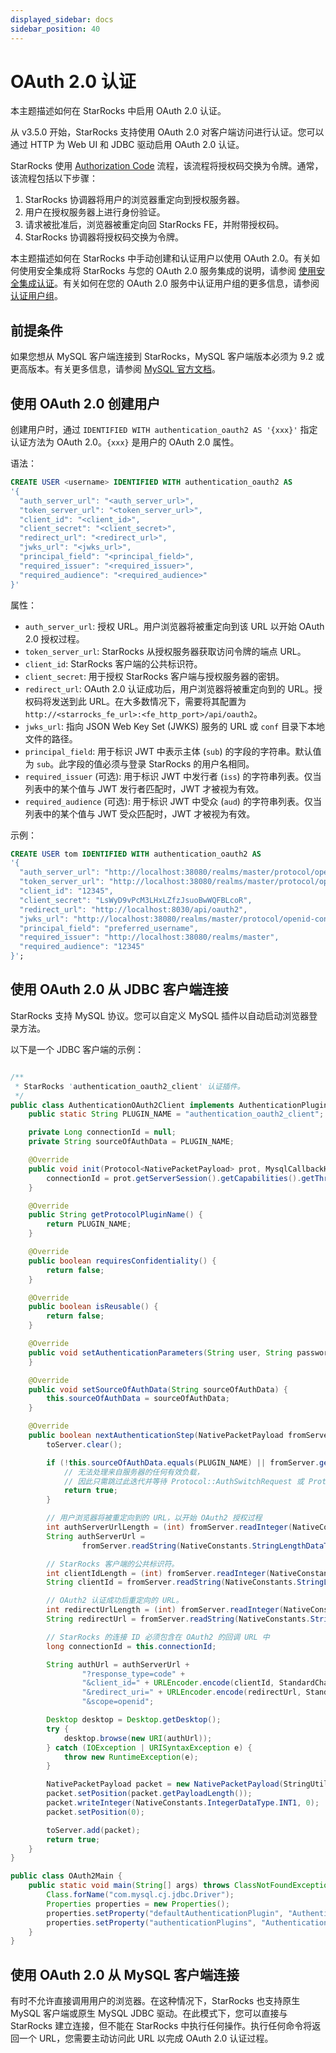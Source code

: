 ```yaml
---
displayed_sidebar: docs
sidebar_position: 40
---
```


# OAuth 2.0 认证

本主题描述如何在 StarRocks 中启用 OAuth 2.0 认证。

从 v3.5.0 开始，StarRocks 支持使用 OAuth 2.0 对客户端访问进行认证。您可以通过 HTTP 为 Web UI 和 JDBC 驱动启用 OAuth 2.0 认证。

StarRocks 使用 [Authorization Code](https://tools.ietf.org/html/rfc6749#section-1.3.1) 流程，该流程将授权码交换为令牌。通常，该流程包括以下步骤：

1. StarRocks 协调器将用户的浏览器重定向到授权服务器。
2. 用户在授权服务器上进行身份验证。
3. 请求被批准后，浏览器被重定向回 StarRocks FE，并附带授权码。
4. StarRocks 协调器将授权码交换为令牌。

本主题描述如何在 StarRocks 中手动创建和认证用户以使用 OAuth 2.0。有关如何使用安全集成将 StarRocks 与您的 OAuth 2.0 服务集成的说明，请参阅 [使用安全集成认证](./security_integration.md)。有关如何在您的 OAuth 2.0 服务中认证用户组的更多信息，请参阅 [认证用户组](./group_provider.md)。

## 前提条件

如果您想从 MySQL 客户端连接到 StarRocks，MySQL 客户端版本必须为 9.2 或更高版本。有关更多信息，请参阅 [MySQL 官方文档](https://dev.mysql.com/doc/refman/9.2/en/openid-pluggable-authentication.html)。

## 使用 OAuth 2.0 创建用户

创建用户时，通过 `IDENTIFIED WITH authentication_oauth2 AS '{xxx}'` 指定认证方法为 OAuth 2.0。`{xxx}` 是用户的 OAuth 2.0 属性。

语法：

```SQL
CREATE USER <username> IDENTIFIED WITH authentication_oauth2 AS 
'{
  "auth_server_url": "<auth_server_url>",
  "token_server_url": "<token_server_url>",
  "client_id": "<client_id>",
  "client_secret": "<client_secret>",
  "redirect_url": "<redirect_url>",
  "jwks_url": "<jwks_url>",
  "principal_field": "<principal_field>",
  "required_issuer": "<required_issuer>",
  "required_audience": "<required_audience>"
}'
```

属性：

- `auth_server_url`: 授权 URL。用户浏览器将被重定向到该 URL 以开始 OAuth 2.0 授权过程。
- `token_server_url`: StarRocks 从授权服务器获取访问令牌的端点 URL。
- `client_id`: StarRocks 客户端的公共标识符。
- `client_secret`: 用于授权 StarRocks 客户端与授权服务器的密钥。
- `redirect_url`: OAuth 2.0 认证成功后，用户浏览器将被重定向到的 URL。授权码将发送到此 URL。在大多数情况下，需要将其配置为 `http://<starrocks_fe_url>:<fe_http_port>/api/oauth2`。
- `jwks_url`: 指向 JSON Web Key Set (JWKS) 服务的 URL 或 `conf` 目录下本地文件的路径。
- `principal_field`: 用于标识 JWT 中表示主体 (`sub`) 的字段的字符串。默认值为 `sub`。此字段的值必须与登录 StarRocks 的用户名相同。
- `required_issuer` (可选): 用于标识 JWT 中发行者 (`iss`) 的字符串列表。仅当列表中的某个值与 JWT 发行者匹配时，JWT 才被视为有效。
- `required_audience` (可选): 用于标识 JWT 中受众 (`aud`) 的字符串列表。仅当列表中的某个值与 JWT 受众匹配时，JWT 才被视为有效。

示例：

```SQL
CREATE USER tom IDENTIFIED WITH authentication_oauth2 AS 
'{
  "auth_server_url": "http://localhost:38080/realms/master/protocol/openid-connect/auth",
  "token_server_url": "http://localhost:38080/realms/master/protocol/openid-connect/token",
  "client_id": "12345",
  "client_secret": "LsWyD9vPcM3LHxLZfzJsuoBwWQFBLcoR",
  "redirect_url": "http://localhost:8030/api/oauth2",
  "jwks_url": "http://localhost:38080/realms/master/protocol/openid-connect/certs",
  "principal_field": "preferred_username",
  "required_issuer": "http://localhost:38080/realms/master",
  "required_audience": "12345"
}';
```

## 使用 OAuth 2.0 从 JDBC 客户端连接

StarRocks 支持 MySQL 协议。您可以自定义 MySQL 插件以自动启动浏览器登录方法。

以下是一个 JDBC 客户端的示例：

```Java

/**
 * StarRocks 'authentication_oauth2_client' 认证插件。
 */
public class AuthenticationOAuth2Client implements AuthenticationPlugin<NativePacketPayload> {
    public static String PLUGIN_NAME = "authentication_oauth2_client";

    private Long connectionId = null;
    private String sourceOfAuthData = PLUGIN_NAME;

    @Override
    public void init(Protocol<NativePacketPayload> prot, MysqlCallbackHandler cbh) {
        connectionId = prot.getServerSession().getCapabilities().getThreadId();
    }

    @Override
    public String getProtocolPluginName() {
        return PLUGIN_NAME;
    }

    @Override
    public boolean requiresConfidentiality() {
        return false;
    }

    @Override
    public boolean isReusable() {
        return false;
    }

    @Override
    public void setAuthenticationParameters(String user, String password) {
    }

    @Override
    public void setSourceOfAuthData(String sourceOfAuthData) {
        this.sourceOfAuthData = sourceOfAuthData;
    }

    @Override
    public boolean nextAuthenticationStep(NativePacketPayload fromServer, List<NativePacketPayload> toServer) {
        toServer.clear();

        if (!this.sourceOfAuthData.equals(PLUGIN_NAME) || fromServer.getPayloadLength() == 0) {
            // 无法处理来自服务器的任何有效负载，
            // 因此只需跳过此迭代并等待 Protocol::AuthSwitchRequest 或 Protocol::AuthNextFactor。
            return true;
        }

        // 用户浏览器将被重定向到的 URL，以开始 OAuth2 授权过程
        int authServerUrlLength = (int) fromServer.readInteger(NativeConstants.IntegerDataType.INT2);
        String authServerUrl =
                fromServer.readString(NativeConstants.StringLengthDataType.STRING_VAR, "ASCII", authServerUrlLength);

        // StarRocks 客户端的公共标识符。
        int clientIdLength = (int) fromServer.readInteger(NativeConstants.IntegerDataType.INT2);
        String clientId = fromServer.readString(NativeConstants.StringLengthDataType.STRING_VAR, "ASCII", clientIdLength);

        // OAuth2 认证成功后重定向的 URL。
        int redirectUrlLength = (int) fromServer.readInteger(NativeConstants.IntegerDataType.INT2);
        String redirectUrl = fromServer.readString(NativeConstants.StringLengthDataType.STRING_VAR, "ASCII", redirectUrlLength);

        // StarRocks 的连接 ID 必须包含在 OAuth2 的回调 URL 中
        long connectionId = this.connectionId;

        String authUrl = authServerUrl +
                "?response_type=code" +
                "&client_id=" + URLEncoder.encode(clientId, StandardCharsets.UTF_8) +
                "&redirect_uri=" + URLEncoder.encode(redirectUrl, StandardCharsets.UTF_8) + "?connectionId=" + connectionId +
                "&scope=openid";

        Desktop desktop = Desktop.getDesktop();
        try {
            desktop.browse(new URI(authUrl));
        } catch (IOException | URISyntaxException e) {
            throw new RuntimeException(e);
        }

        NativePacketPayload packet = new NativePacketPayload(StringUtils.getBytes(""));
        packet.setPosition(packet.getPayloadLength());
        packet.writeInteger(NativeConstants.IntegerDataType.INT1, 0);
        packet.setPosition(0);

        toServer.add(packet);
        return true;
    }
}

public class OAuth2Main {
    public static void main(String[] args) throws ClassNotFoundException {
        Class.forName("com.mysql.cj.jdbc.Driver");
        Properties properties = new Properties();
        properties.setProperty("defaultAuthenticationPlugin", "AuthenticationOAuth2Client");
        properties.setProperty("authenticationPlugins", "AuthenticationOAuth2Client");
    }
}
```

## 使用 OAuth 2.0 从 MySQL 客户端连接

有时不允许直接调用用户的浏览器。在这种情况下，StarRocks 也支持原生 MySQL 客户端或原生 MySQL JDBC 驱动。在此模式下，您可以直接与 StarRocks 建立连接，但不能在 StarRocks 中执行任何操作。执行任何命令将返回一个 URL，您需要主动访问此 URL 以完成 OAuth 2.0 认证过程。